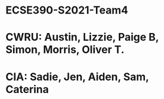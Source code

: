 # ECSE390-S2021-Team4 
# CWRU: Austin, Lizzie, Paige B, Simon, Morris, Oliver T.
# CIA: Sadie, Jen, Aiden, Sam, Caterina

